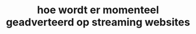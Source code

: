 ---
title: hoe wordt er momenteel geadverteerd op streaming websites
description: hoe er momenteel geadverteerd op streaming websites
extends: _layouts.document
section: document
---